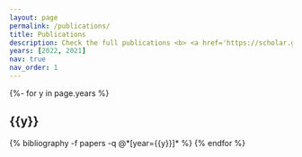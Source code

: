 ```yaml
---
layout: page
permalink: /publications/
title: Publications
description: Check the full publications <b> <a href='https://scholar.google.com/citations?user=G3xl1HAAAAAJ&hl'>here</a></b>.
years: [2022, 2021]
nav: true
nav_order: 1
---
```

<!-- _pages/publications.md -->
<div class="publications">

{%- for y in page.years %}
  <h2 class="year">{{y}}</h2>
  {% bibliography -f papers -q @*[year={{y}}]* %}
{% endfor %}

</div>
